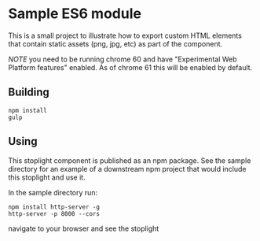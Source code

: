 # Sample ES6 module

This is a small project to illustrate how to export custom HTML elements that contain static assets (png, jpg, etc) as part of the component.

*NOTE* you need to be running chrome 60 and have "Experimental Web Platform features" enabled. As of chrome 61 this will be enabled by default.

## Building
```
npm install
gulp
```

## Using
This stoplight component is published as an npm package. See the sample directory for an example of a downstream npm project that would include this stoplight and use it.

In the sample directory run:
```
npm install http-server -g
http-server -p 8000 --cors
```

navigate to your browser and see the stoplight




